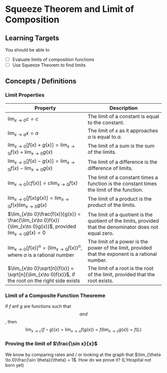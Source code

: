 # Squeeze Theorem and Limit of Composition

## Learning Targets

You should be able to
- [ ] Evaluate limits of composition functions
- [ ] Use Squeeze Theorem to find limits

## Concepts / Definitions

### Limit Properties

Property | Description
---|---
$\lim_{x\to 0}c = c$ | The limit of a constant is equal to the constant.
$\lim_{x\to a}x = a$ | The limit of $x$ as it approaches $a$ is equal to $a$.
$\lim_{x\to 0}[f(x) + g(x)] = \lim_{x\to 0} f(x) + \lim_{x\to 0} g(x)$ | The limit of a sum is the sum of the limits.
$\lim_{x\to 0}[f(x) - g(x)] = \lim_{x\to 0}f(x) - \lim_{x\to 0}g(x)$ | The limit of a difference is the difference of limits.
$\lim_{x\to 0}[cf(x)] = c\lim_{x\to 0}f(x)$ | The limit of a constant times a function is the constant times the limit of the function.
$\lim_{x\to 0}[f(x)g(x)] = \lim_{x\to 0}f(x)\lim_{x\to 0}g(x)$ | The limit of a product is the product of the limits.
$\lim_{x\to 0}\frac{f(x)}{g(x)} = \frac{\lim_{x\to 0}f(x)}{\lim_{x\to 0}g(x)}$, provided $\lim_{x\to 0}g(x) = 0$ | The limit of a quotient is the quotient of the limits, provided that the denominator does not equal zero.
$\lim_{x\to 0}[f(x)]^n = (\lim_{x\to 0}f(x))^n$, where $a$ is a rational number | The limit of a power is the power of the limit, provided that the exponent is a rational number.
$\lim_{x\to 0}\sqrt[n]{f(x)} = \sqrt[n]{\lim_{x\to 0}f(x)}$, if the root on the right side exists | The limit of a root is the root of the limit, provided that the root exists.

### Limit of a Composite Function Theoreme

If $f$ anf $g$ are functions such that $$ and $$, then
$$\lim_{x\to c}(f \circ g)(x) = \lim_{x\to c}f(g(x)) = f(\lim_{x\to c}g(x)) = f(L)$$

### Proving the limit of $\frac{\sin x}{x}$

We know by comparing rates and / or looking at the graph that $\lim_{\theta \to 0}\frac{\sin \theta}{\theta} = 1$. How do we prove it? (L'Hospital not born yet)

